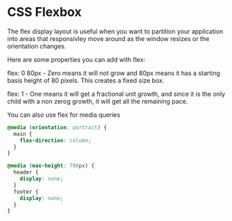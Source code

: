 # CSS Flexbox
The flex display layout is useful when you want to partition your application into areas that responsivley move around as the window resizes or the orientation changes. 

Here are some properties you can add with flex:

flex: 0 80px - Zero means it will not grow and 80px means it has a starting basis height of 80 pixels. This creates a fixed size box. 

flex: 1 - One means it will get a fractional unit growth, and since it is the only child with a non zerog growth, it will get all the remaining pace. 

You can also use flex for media queries

```css
@media (orientation: portrait) {
  main {
    flex-direction: column;
  }
}

@media (max-height: 700px) {
  header {
    display: none;
  }
  footer {
    display: none;
  }
}
```